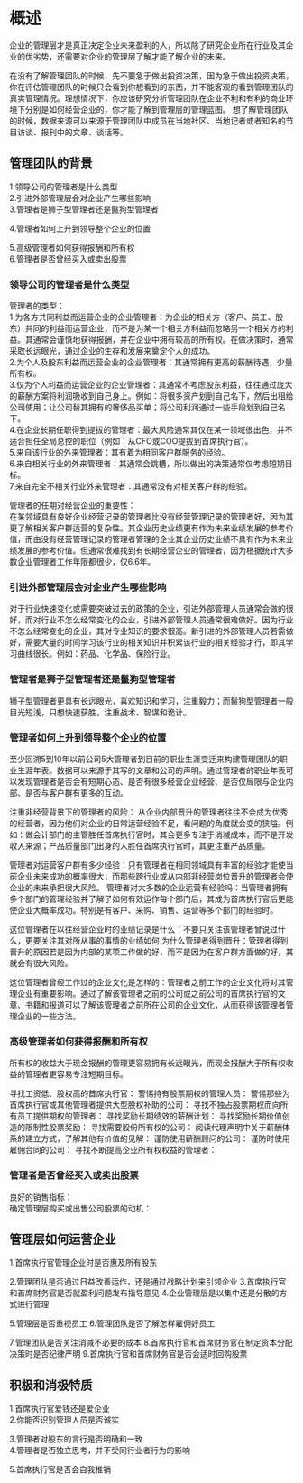 # 概述
企业的管理层才是真正决定企业未来盈利的人，所以除了研究企业所在行业及其企业的优劣势，还需要对企业的管理层了解才能了解企业的未来。

在没有了解管理团队的时候，先不要急于做出投资决策，因为急于做出投资决策，你在评估管理团队的时候只会看到你想看到的东西，并不能客观的看到管理团队的真实管理情况。理想情况下，你应该研究分析管理团队在企业不利和有利的商业环境下分别是如何经营企业的，你才能了解到管理层的管理蓝图。
想了解管理团队的时候，数据来源可以来源于管理团队中成员在当地社区、当地记者或者知名的节目访谈、报刊中的文章、谈话等。

## 管理团队的背景
1.领导公司的管理者是什么类型   
2.引进外部管理层会对企业产生哪些影响   
3.管理者是狮子型管理者还是鬣狗型管理者   

4.管理者如何上升到领导整个企业的位置   

5.高级管理者如何获得报酬和所有权    
6.管理者是否曾经买入或卖出股票    

### 领导公司的管理者是什么类型
管理者的类型：   
1.为各方共同利益而运营企业的企业管理者：为企业的相关方（客户、员工、股东）共同的利益而运营企业，而不是为某一个相关方利益而忽略另一个相关方的利益。其通常会谨慎地获得报酬，并在企业中拥有较高的所有权。在做决策时，通常采取长远眼光，通过企业的生存和发展来奠定个人的成功。    
2.为个人及股东利益而运营企业的企业管理者：其通常拥有更高的薪酬待遇，少量所有权。    
3.仅为个人利益而运营企业的企业管理者：其通常不考虑股东利益，往往通过庞大的薪酬方案将利润吸收到自己身上。例如：将很多资产划到自己名下，然后出租给公司使用；让公司替其拥有的奢侈品买单；将公司利润通过一些手段划到自己名下。    
4.在企业长期任职得到提拔的管理者：最大风险通常其仅在某一领域很出色，并不适合担任全局总控的职位（例如：从CFO或COO提拔到首席执行官）。   
5.来自该行业的外来管理者：其有着为相同客户群服务的经验。    
6.来自相关行业的外来管理者：其通常会跳槽，所以做出的决策通常仅考虑短期目标。    
7.来自完全不相关行业外来管理者：其通常没有对相关客户群的经验。    

管理者的任期对经营企业的重要性：    
在某领域具有良好企业经营记录的管理者比没有经营管理记录的管理者好，因为其更了解相关客户群运营的复杂性。其企业历史业绩更有作为未来业绩发展的参考价值，而由没有经营管理记录的管理者管理的企业其企业历史业绩不具有作为未来业绩发展的参考价值。但通常很难找到有长期经营企业的管理者，因为根据统计大多数企业管理者工作年限都很少，仅6.6年。

### 引进外部管理层会对企业产生哪些影响
对于行业快速变化或需要突破过去的政策的企业，引进外部管理人员通常会做的很好，而对行业不怎么经常变化的企业，引进外部管理人员通常很难做好。因为行业不怎么经常变化的企业，其对专业知识的要求很高。新引进的外部管理人员若需做好，需要大量的时间学习该行业的相关知识并积累该行业的相关经验才行，即其学习曲线很长。例如：药品、化学品、保险行业。

### 管理者是狮子型管理者还是鬣狗型管理者
狮子型管理者更具有长远眼光，喜欢知识和学习，注重毅力；而鬣狗型管理者一般目光短浅，只想快速获胜，注重战术、智谋和诡计。

### 管理者如何上升到领导整个企业的位置  
至少回溯5到10年以前公司5大管理者到目前的职业生涯变迁来构建管理团队的职业生涯年表。数据可以来源于其写的文章和公司的声明。通过管理者的职业年表可以发现管理者是否会有短期心态、是否有很多经营企业经营、是否仅局限与企业内部、是否与客户群有更多的互动。

注重非经营背景下的管理者的风险：
从企业内部晋升的管理者往往不会成为优秀的经营者，因为他们对企业的日常运营经验不足，看问题的角度就会变的狭隘。例如：做会计部门的主管胜任首席执行官时，其会更多专注于消减成本，而不是开发收入来源；产品质量部门出身的人胜任首席执行官时，其更注重产品质量。

管理者对运营客户群有多少经验：只有管理者在相同领域具有丰富的经验才能使当前企业未来成功的概率很大，而那些跨行业或从内部非经营岗位晋升的管理者会使企业的未来承担很大风险。
管理者对大多数的企业运营有经验吗：当管理者拥有多个部门的管理经验并了解了如何有效运作每个部门后，其成为首席执行官后更能使企业大概率成功。特别是有客户、采购、销售、运营等多个部门的经验时。

这位管理者在以往经营企业时的业绩记录是什么：不要只关注该管理者曾说过什么，更要关注其对所从事的事情的业绩如何
为什么管理者得到晋升：管理者得到晋升的原因若是因为内部的某项工作做的好，而不是因为在客户群方面做的好，其就会有很大风险。

这位管理者曾经工作过的企业文化是怎样的：管理者之前工作的企业文化将对其管理企业有重要影响。通过了解该管理者之前的公司或之前公司的首席执行官的文章、书籍和报道可以了解该管理者之前所在公司的企业文化，从而获得该管理者管理企业的一些方法。

### 高级管理者如何获得报酬和所有权
所有权的收益大于现金报酬的管理更容易拥有长远眼光，而现金报酬大于所有权收益的管理者更容易专注短期目标。

寻找工资低、股权高的首席执行官：
警惕持有股票期权的管理人员：
警惕那些为首席执行官或其他管理者提供大型股权补助的公司：
寻找不独占股票期权而向所有员工提供期权的管理者：
寻找奖励长期绩效的薪酬计划：
寻找奖励长期价值创造的限制性股票奖励：
寻找需要股份所有权的公司：
阅读代理声明中关于薪酬体系的建立方式，了解其他有价值的见解：
谨防使用薪酬顾问的公司：
谨防时使用雇佣合同的公司：
寻找不断提高企业所有权权益的管理者：  

### 管理者是否曾经买入或卖出股票 

良好的销售指标：   
确定管理层购买或出售公司股票的动机： 

## 管理层如何运营企业
1.首席执行官管理企业时是否惠及所有股东

2.管理团队是否通过日益改善运作，还是通过战略计划来引领企业
3.首席执行官和首席财务官是否就盈利问题发布指导意见
4.企业管理层是以集中还是分散的方式进行管理

5.管理层是否重视员工
6.管理团队是否了解怎样雇佣好员工

7.管理团队是否关注消减不必要的成本
8.首席执行官和首席财务官在制定资本分配决策时是否纪律严明
9.首席执行官和首席财务官是否会适时回购股票

## 积极和消极特质
1.首席执行官爱钱还是爱企业     
2.你能否识别管理人员是否诚实     

3.管理者对股东的言行是否明确和一致   
4.管理者是否独立思考，并不受同行业者行为的影响   

5.首席执行官是否会自我推销    











